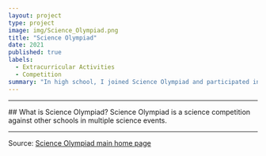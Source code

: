 ```yaml
---
layout: project
type: project
image: img/Science_Olympiad.png
title: "Science Olympiad"
date: 2021
published: true
labels:
  - Extracurricular Activities
  - Competition
summary: "In high school, I joined Science Olympiad and participated in many events."
---
```


<hr>
## What is Science Olympiad?
Science Olympiad is a science competition against other schools in multiple science events.


<hr>

Source: [Science Olympiad main home page](https://www.soinc.org)